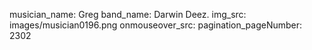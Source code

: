 musician_name: Greg
band_name: Darwin Deez.
img_src: images/musician0196.png
onmouseover_src: 
pagination_pageNumber: 2302